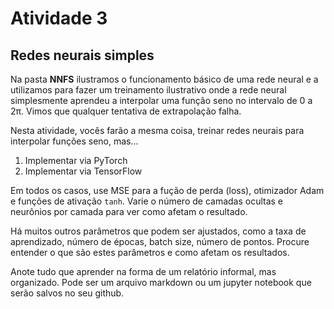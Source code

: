 # Atividade 3

## Redes neurais simples

Na pasta **NNFS** ilustramos o funcionamento básico de uma rede neural e a utilizamos para fazer um treinamento ilustrativo onde a rede neural simplesmente aprendeu a interpolar uma função seno no intervalo de 0 a 2π. Vimos que qualquer tentativa de extrapolação falha.

Nesta atividade, vocês farão a mesma coisa, treinar redes neurais para interpolar funções seno, mas...

1. Implementar via PyTorch
2. Implementar via TensorFlow

Em todos os casos, use MSE para a fução de perda (loss), otimizador Adam e funções de ativação `tanh`. Varie o número de camadas ocultas e neurônios por camada para ver como afetam o resultado. 

Há muitos outros parâmetros que podem ser ajustados, como a taxa de aprendizado, número de épocas, batch size, número de pontos. Procure entender o que são estes parâmetros e como afetam os resultados.

Anote tudo que aprender na forma de um relatório informal, mas organizado. Pode ser um arquivo markdown ou um jupyter notebook que serão salvos no seu github. 



